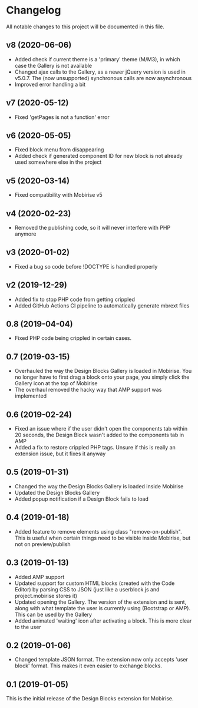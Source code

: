 # Changelog

All notable changes to this project will be documented in this file.

## v8 (2020-06-06)

- Added check if current theme is a 'primary' theme (M/M3), in which case the Gallery is not available
- Changed ajax calls to the Gallery, as a newer jQuery version is used in v5.0.7. The (now unsupported) synchronous calls are now asynchronous
- Improved error handling a bit

## v7 (2020-05-12)

- Fixed 'getPages is not a function' error

## v6 (2020-05-05)

- Fixed block menu from disappearing
- Added check if generated component ID for new block is not already used somewhere else in the project

## v5 (2020-03-14)

- Fixed compatibility with Mobirise v5

## v4 (2020-02-23)

- Removed the publishing code, so it will never interfere with PHP anymore

## v3 (2020-01-02)

- Fixed a bug so code before !DOCTYPE is handled properly

## v2 (2019-12-29)

- Added fix to stop PHP code from getting crippled
- Added GitHub Actions CI pipeline to automatically generate mbrext files

## 0.8 (2019-04-04)

- Fixed PHP code being crippled in certain cases.

## 0.7 (2019-03-15)

- Overhauled the way the Design Blocks Gallery is loaded in Mobirise. You no longer have to first drag a block onto your page, you simply click the Gallery icon at the top of Mobirise
- The overhaul removed the hacky way that AMP support was implemented

## 0.6 (2019-02-24)

- Fixed an issue where if the user didn't open the components tab within 20 seconds, the Design Block wasn't added to the components tab in AMP
- Added a fix to restore crippled PHP tags. Unsure if this is really an extension issue, but it fixes it anyway

## 0.5 (2019-01-31)

- Changed the way the Design Blocks Gallery is loaded inside Mobirise
- Updated the Design Blocks Gallery
- Added popup notification if a Design Block fails to load

## 0.4 (2019-01-18)

- Added feature to remove elements using class "remove-on-publish". This is useful when certain things need to be visible inside Mobirise, but not on preview/publish

## 0.3 (2019-01-13)

- Added AMP support
- Updated support for custom HTML blocks (created with the Code Editor) by parsing CSS to JSON (just like a userblock.js and project.mobirise stores it)
- Updated opening the Gallery. The version of the extension and is sent, along with what template the user is currently using (Bootstrap or AMP). This can be used by the Gallery
- Added animated 'waiting' icon after activating a block. This is more clear to the user

## 0.2 (2019-01-06)

- Changed template JSON format. The extension now only accepts 'user block' format. This makes it even easier to exchange blocks.

## 0.1 (2019-01-05)

This is the initial release of the Design Blocks extension for Mobirise.